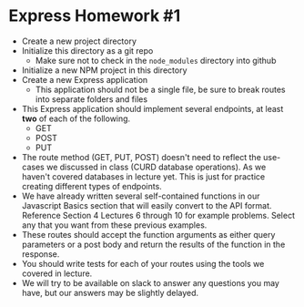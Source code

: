 # Express Homework #1

* Create a new project directory
* Initialize this directory as a git repo
    * Make sure not to check in the `node_modules` directory into github
* Initialize a new NPM project in this directory
* Create a new Express application
    * This application should not be a single file, be sure to break routes into separate folders and files
* This Express application should implement several endpoints, at least **two** of each of the following.
    * GET
    * POST
    * PUT
* The route method (GET, PUT, POST) doesn't need to reflect the use-cases we discussed in class (CURD database operations). As we haven't covered databases in lecture yet. This is just for practice creating different types of endpoints.
* We have already written several self-contained functions in our Javascript Basics section that will easily convert to the API format. Reference Section 4 Lectures 6 through 10 for example problems. Select any that you want from these previous examples.
* These routes should accept the function arguments as either query parameters or a post body and return the results of the function in the response.
* You should write tests for each of your routes using the tools we covered in lecture.
* We will try to be available on slack to answer any questions you may have, but our answers may be slightly delayed. 
